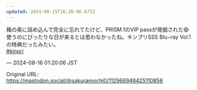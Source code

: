 ```yaml
---
updated: 2024-08-15T16:20:06.675Z
---
```


<p>箱の奥に詰め込んで完全に忘れてたけど、PRISM.1のVIP passが発掘された😄 使うのにぴったりな日が来るとは思わなかったね。キンプリSSS Blu−ray Vol.1の特典だったみたい。<br /><a href="https://mastodon.social/tags/kinpri" class="mention hashtag" rel="tag">#<span>kinpri</span></a></p>

&mdash; 2024-08-16 01:20:06 JST

Original URL: https://mastodon.social/@sakuramochi0/112966946425110856
